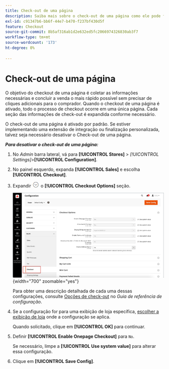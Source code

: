 ```yaml
---
title: Check-out de uma página
description: Saiba mais sobre o check-out de uma página como ele pode fornecer um processo de check-out simplificado para sua loja.
exl-id: c91347b6-bb6f-44e7-b470-f237bf430d5f
feature: Checkout
source-git-commit: 8b5af316ab1d2e632ed5fc2066974326830ab3f7
workflow-type: tm+mt
source-wordcount: '173'
ht-degree: 0%

---
```


# Check-out de uma página

O objetivo do checkout de uma página é coletar as informações necessárias e concluir a venda o mais rápido possível sem precisar de cliques adicionais para o comprador. Quando o checkout de uma página é ativado, todo o processo de checkout ocorre em uma única página. Cada seção das informações de check-out é expandida conforme necessário.

O check-out de uma página é ativado por padrão. Se estiver implementando uma extensão de integração ou finalização personalizada, talvez seja necessário desativar o Check-out de uma página.

**_Para desativar o check-out de uma página:_**

1. No _Admin_ barra lateral, vá para **[!UICONTROL Stores]** > _[!UICONTROL Settings]_>**[!UICONTROL Configuration]**.

1. No painel esquerdo, expanda **[!UICONTROL Sales]** e escolha **[!UICONTROL Checkout]**.

1. Expandir ![Seletor de expansão](../assets/icon-display-expand.png) o **[!UICONTROL Checkout Options]** seção.

   ![Configuração - opções de check-out](./assets/checkout-checkout-options.png){width="700" zoomable="yes"}

   Para obter uma descrição detalhada de cada uma dessas configurações, consulte [Opções de check-out](../configuration-reference/sales/checkout.md#checkout-options) no _Guia de referência de configuração_.

1. Se a configuração for para uma exibição de loja específica, [escolher a exibição de loja](../configuration-reference/scope-change.md#set-the-scope) onde a configuração se aplica.

   Quando solicitado, clique em **[!UICONTROL OK]** para continuar.

1. Definir **[!UICONTROL Enable Onepage Checkout]** para `No`.

   Se necessário, limpe a **[!UICONTROL Use system value]** para alterar essa configuração.

1. Clique em **[!UICONTROL Save Config]**.
